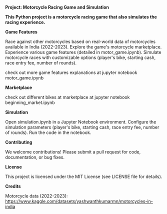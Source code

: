 **Project: Motorcycle Racing Game and Simulation**

**This Python project is a motorcycle racing game that also simulates the racing experience.**

**Game Features**

Race against other motorcycles based on real-world data of motorcycles available in India (2022-2023).
Explore the game's motorcycle marketplace.
Experience various game features (detailed in motor_game.ipynb).
Simulate motorcycle races with customizable options (player's bike, starting cash, race entry fee, number of rounds).

check out more game features explanations at jupyter notebook motor_game.ipynb

**Marketplace**

check out different bikes at marketplace at jupyter notebook beginning_market.ipynb

**Simulation**

Open simulation.ipynb in a Jupyter Notebook environment.
Configure the simulation parameters (player's bike, starting cash, race entry fee, number of rounds).
Run the code in the notebook.

**Contributing**

We welcome contributions! Please submit a pull request for code, documentation, or bug fixes.

**License**

This project is licensed under the MIT License (see LICENSE file for details).

**Credits**

Motorcycle data (2022-2023): https://www.kaggle.com/datasets/yashwanthkumarmn/motorcycles-in-india

